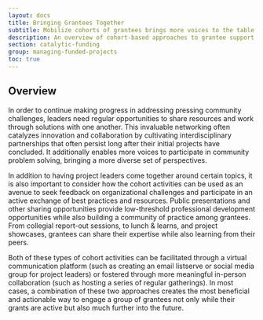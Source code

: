 ```yaml
---
layout: docs
title: Bringing Grantees Together
subtitle: Mobilize cohorts of grantees brings more voices to the table to participate in collaborative community problem solving.
description: An overview of cohort-based approaches to grantee support. Provides various ways to engage grantees as a like-minded group of peers that can learn from and support one another. Useful for funders with classes of grantees that may be experiencing similar challenges or working to address aligning issues.
section: catalytic-funding
group: managing-funded-projects
toc: true
---
```


## Overview

In order to continue making progress in addressing pressing community challenges, leaders need regular opportunities to share resources and work through solutions with one another. This invaluable networking often catalyzes innovation and collaboration by cultivating interdisciplinary partnerships that often persist long after their initial projects have concluded. It additionally enables more voices to participate in community problem solving, bringing a more diverse set of perspectives.

In addition to having project leaders come together around certain topics, it is also important to consider how the cohort activities can be used as an avenue to seek feedback on organizational challenges and participate in an active exchange of best practices and resources. Public presentations and other sharing opportunities provide low-threshold professional development opportunities while also building a community of practice among grantees. From collegial report-out sessions, to lunch & learns, and project showcases, grantees can share their expertise while also learning from their peers.

Both of these types of cohort activities can be facilitated through a virtual communication platform (such as creating an email listserve or social media group for project leaders) or fostered through more meaningful in-person collaboration (such as hosting a series of regular gatherings). In most cases, a combination of these two approaches creates the most beneficial and actionable way to engage a group of grantees not only while their grants are active but also much further into the future.
